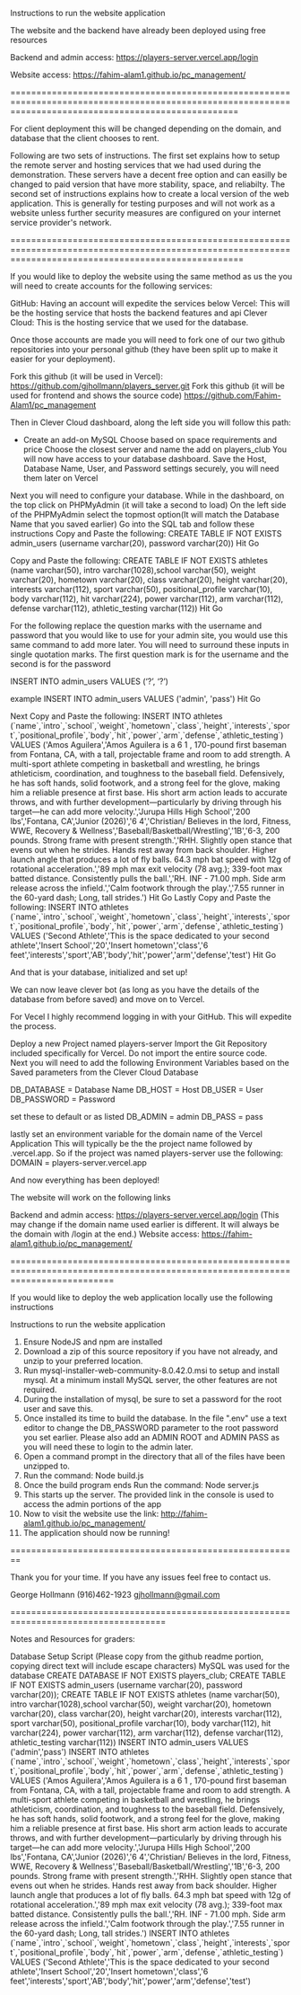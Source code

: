 Instructions to run the website application

The website and the backend have already been deployed using free resources

Backend and admin access:
https://players-server.vercel.app/login

Website access:
https://fahim-alam1.github.io/pc_management/

========================================================================================================================================================


For client deployment this will be changed depending on the domain, and database that the client chooses to rent.  


Following are two sets of instructions.  The first set explains how to setup the remote server and hosting services that we had used during the demonstration.  These servers have a decent free option and can easilly be changed to paid version that have more stability, space, and reliabilty. 
The second set of instructions explains how to create a local version of the web application.  This is generally for testing purposes and will not work as a website unless further security measures are configured on your internet service provider's network.  

=========================================================================================================================================================

If you would like to deploy the website using the same method as us the you will need to create accounts for the following services:

GitHub: Having an account will expedite the services below
Vercel: This will be the hosting service that hosts the backend features and api
Clever Cloud: This is the hosting service that we used for the database. 

Once those accounts are made you will need to fork one of our two github repositories  into your personal github (they have been split up to make it easier for your deployment).

Fork this github (it will be used in Vercel): https://github.com/gjhollmann/players_server.git
Fork this github (it will be used for frontend and shows the source code) https://github.com/Fahim-Alam1/pc_management 

Then in Clever Cloud dashboard, along the left side you will follow this path:
+ Create
	an add-on
		MySQL
			Choose based on space requirements and price
				Choose the closest server and name the add on players_club
You will now have access to your database dashboard. 
Save the Host, Database Name, User, and Password settings securely, you will need them later on Vercel

Next you will need to configure your database.  While in the dashboard, on the top click on PHPMyAdmin (it will take a second to load)
On the left side of the PHPMyAdmin select the topmost option(It will match the Database Name that you saved earlier)
Go into the SQL tab and follow these instructions
Copy and Paste the following: 
CREATE TABLE IF NOT EXISTS admin_users (username varchar(20), password varchar(20))
Hit Go

Copy and Paste the following:
CREATE TABLE IF NOT EXISTS athletes (name varchar(50), intro varchar(1028),school varchar(50), weight varchar(20), hometown varchar(20), class varchar(20), height varchar(20), interests varchar(112), sport varchar(50), positional_profile varchar(10), body varchar(112), hit varchar(224), power varchar(112), arm varchar(112), defense varchar(112), athletic_testing varchar(112))
Hit Go

For the following replace the question marks with the username and password that you would like to use for your admin site, you would use this same command to add more later.  You will need to surround these inputs in single quotation marks. The first question mark is for the username and the second is for the password

INSERT INTO admin_users VALUES (‘?’, ‘?’)

example
INSERT INTO admin_users VALUES ('admin', 'pass')
Hit Go

Next Copy and Paste the following:
INSERT INTO athletes (\`name\`,\`intro\`,\`school\`,\`weight\`,\`hometown\`,\`class\`,\`height\`,\`interests\`,\`sport\`,\`positional_profile\`,\`body\`,\`hit\`,\`power\`,\`arm\`,\`defense\`,\`athletic_testing\`) VALUES ('Amos Aguilera','Amos Aguilera is a 6 1 , 170-pound first baseman from Fontana, CA, with a tall, projectable frame and room to add strength. A multi-sport athlete competing in basketball and wrestling, he brings athleticism, coordination, and toughness to the baseball field. Defensively, he has soft hands, solid footwork, and a strong feel for the glove, making him a reliable presence at first base. His short arm action leads to accurate throws, and with further development—particularly by driving through his target—he can add more velocity.','Jurupa Hills High School','200 lbs','Fontana, CA','Junior (2026)','6 4','Christian/ Believes in the lord, Fitness, WWE, Recovery & Wellness','Baseball/Basketball/Wrestling','1B','6-3, 200 pounds. Strong frame with present strength.','RHH. Slightly open stance that evens out when he strides. Hands rest away from back shoulder. Higher launch angle that produces a lot of fly balls. 64.3 mph bat speed with 12g of rotational acceleration.','89 mph max exit velocity (78 avg.); 339-foot max batted distance. Consistently pulls the ball.','RH. INF - 71.00 mph. Side arm release across the infield.','Calm footwork through the play.','7.55 runner in the 60-yard dash; Long, tall strides.')
Hit Go
Lastly Copy and Paste the following:
INSERT INTO athletes (\`name\`,\`intro\`,\`school\`,\`weight\`,\`hometown\`,\`class\`,\`height\`,\`interests\`,\`sport\`,\`positional_profile\`,\`body\`,\`hit\`,\`power\`,\`arm\`,\`defense\`,\`athletic_testing\`) VALUES ('Second Athlete','This is the space dedicated to your second athlete','Insert School','20','Insert hometown','class','6 feet','interests','sport','AB','body','hit','power','arm','defense','test')
Hit Go

And that is your database, initialized and set up!

We can now leave clever bot (as long as you have the details of the database from before saved) and move on to Vercel.

For Vecel I highly recommend logging in with your GitHub.  This will expedite the process.

Deploy a new Project named players-server
Import the Git Repository included specifically for Vercel. Do not import the entire source code.  
Next you will need to add the following Environment Variables based on the Saved parameters from the Clever Cloud Database

DB_DATABASE = Database Name
DB_HOST = Host
DB_USER = User
DB_PASSWORD = Password

set these to default or as listed
DB_ADMIN = admin
DB_PASS = pass

lastly set an environment variable for the domain name of the Vercel Application
This will typically be the the project name followed by .vercel.app. So if the project was named players-server use the following:
DOMAIN = players-server.vercel.app

And now everything has been deployed!

The website will work on the following links

Backend and admin access: https://players-server.vercel.app/login (This may change if the domain name used earlier is different.  It will always be the domain with /login at the end.)
Website access: https://fahim-alam1.github.io/pc_management/


================================================================================================================================

If you would like to deploy the web application locally use the following instructions

Instructions to run the website application

1. Ensure NodeJS and npm are installed
2. Download a zip of this source repository if you have not already, and unzip to your preferred location.  
3. Run mysql-installer-web-community-8.0.42.0.msi to setup and install mysql.  At a minimum install MySQL server, the other features are not required.
4. During the installation of mysql, be sure to set a password for the root user and save this. 
5. Once installed its time to build the database.  In the file ".env" use a text editor to change the DB_PASSWORD parameter to the root password you set earlier. Please also add an ADMIN ROOT and ADMIN PASS as you will need these to login to the admin later. 
6. Open a command prompt in the directory that all of the files have been unzipped to.
7. Run the command: Node build.js
8. Once the build program ends Run the command: Node server.js 
9. This starts up the server. The provided link in the console is used to access the admin portions of the app
10. Now to visit the website use the link: http://fahim-alam1.github.io/pc_management/
11. The application should now be running!


========================================================


Thank you for your time.  If you have any issues feel free to contact us.  

George Hollmann
(916)462-1923
gjhollmann@gmail.com








====================================================================================


Notes and Resources for graders:

Database Setup Script (Please copy from the github readme portion, copying direct text will include escape characters)
MySQL was used for the database
CREATE DATABASE IF NOT EXISTS players_club;
CREATE TABLE IF NOT EXISTS admin_users (username varchar(20), password varchar(20));
CREATE TABLE IF NOT EXISTS athletes (name varchar(50), intro varchar(1028),school varchar(50), weight varchar(20), hometown varchar(20), class varchar(20), height varchar(20), interests varchar(112), sport varchar(50), positional_profile varchar(10), body varchar(112), hit varchar(224), power varchar(112), arm varchar(112), defense varchar(112), athletic_testing varchar(112))
INSERT INTO admin_users VALUES ('admin','pass')
INSERT INTO athletes (\`name\`,\`intro\`,\`school\`,\`weight\`,\`hometown\`,\`class\`,\`height\`,\`interests\`,\`sport\`,\`positional_profile\`,\`body\`,\`hit\`,\`power\`,\`arm\`,\`defense\`,\`athletic_testing\`) VALUES ('Amos Aguilera','Amos Aguilera is a 6 1 , 170-pound first baseman from Fontana, CA, with a tall, projectable frame and room to add strength. A multi-sport athlete competing in basketball and wrestling, he brings athleticism, coordination, and toughness to the baseball field. Defensively, he has soft hands, solid footwork, and a strong feel for the glove, making him a reliable presence at first base. His short arm action leads to accurate throws, and with further development—particularly by driving through his target—he can add more velocity.','Jurupa Hills High School','200 lbs','Fontana, CA','Junior (2026)','6 4','Christian/ Believes in the lord, Fitness, WWE, Recovery & Wellness','Baseball/Basketball/Wrestling','1B','6-3, 200 pounds. Strong frame with present strength.','RHH. Slightly open stance that evens out when he strides. Hands rest away from back shoulder. Higher launch angle that produces a lot of fly balls. 64.3 mph bat speed with 12g of rotational acceleration.','89 mph max exit velocity (78 avg.); 339-foot max batted distance. Consistently pulls the ball.','RH. INF - 71.00 mph. Side arm release across the infield.','Calm footwork through the play.','7.55 runner in the 60-yard dash; Long, tall strides.')
INSERT INTO athletes (\`name\`,\`intro\`,\`school\`,\`weight\`,\`hometown\`,\`class\`,\`height\`,\`interests\`,\`sport\`,\`positional_profile\`,\`body\`,\`hit\`,\`power\`,\`arm\`,\`defense\`,\`athletic_testing\`) VALUES ('Second Athlete','This is the space dedicated to your second athlete','Insert School','20','Insert hometown','class','6 feet','interests','sport','AB','body','hit','power','arm','defense','test')



